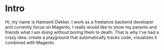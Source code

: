 <h1>Intro</h1>
Hi, my name is Haimanti Dekker. I work as a freelance backend developer and currently focus on Magento. 
I really would like to show my parents and friends what I am doing without boring them to death. 
That is why I've had a crazy idea: create a playground that automatically tracks code, visualizes it combined with Magento.
